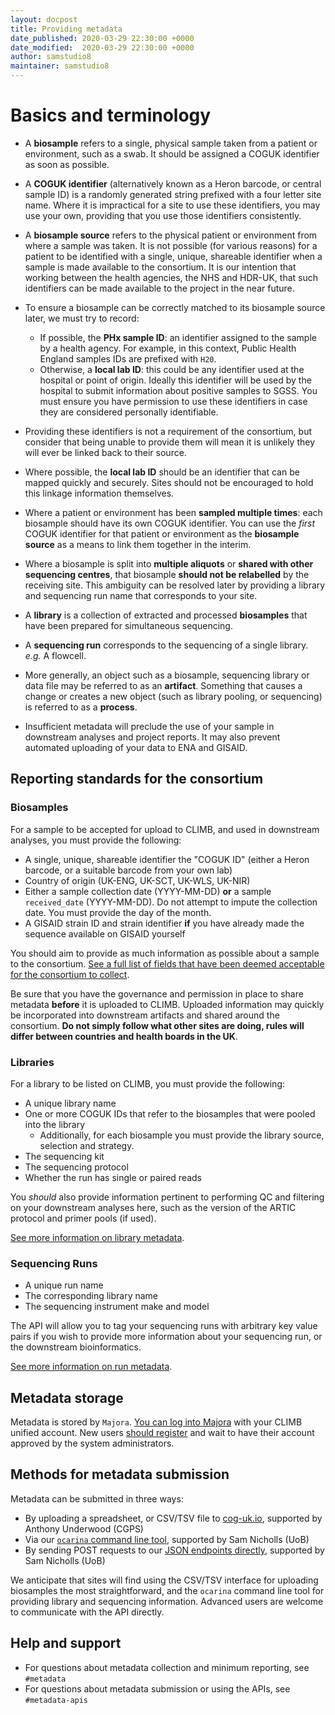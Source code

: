 ```yaml
---
layout: docpost
title: Providing metadata
date_published: 2020-03-29 22:30:00 +0000
date_modified:  2020-03-29 22:30:00 +0000
author: samstudio8
maintainer: samstudio8
---
```


# Basics and terminology

* A **biosample** refers to a single, physical sample taken from a patient or environment, such as a swab. It should be assigned a COGUK identifier as soon as possible.
* A **COGUK identifier** (alternatively known as a Heron barcode, or central sample ID) is a randomly generated string prefixed with a four letter site name. Where it is impractical for a site to use these identifiers, you may use your own, providing that you use those identifiers consistently.
* A **biosample source** refers to the physical patient or environment from where a sample was taken.
It is not possible (for various reasons) for a patient to be identified with a single, unique, shareable identifier when a sample is made available to the consortium.
It is our intention that working between the health agencies, the NHS and HDR-UK, that such identifiers can be made available to the project in the near future.

* To ensure a biosample can be correctly matched to its biosample source later, we must try to record:
    * If possible, the **PHx sample ID**: an identifier assigned to the sample by a health agency. For example, in this context, Public Health England samples IDs are prefixed with `H20`.
    * Otherwise, a **local lab ID**: this could be any identifier used at the hospital or point of origin. Ideally this identifier will be used by the hospital to submit information about positive samples to SGSS. You must ensure you have permission to use these identifiers in case they are considered personally identifiable.
* Providing these identifiers is not a requirement of the consortium, but consider that being unable to provide them will mean it is unlikely they will ever be linked back to their source.
* Where possible, the **local lab ID** should be an identifier that can be mapped quickly and securely. Sites should not be encouraged to hold this linkage information themselves.

* Where a patient or environment has been **sampled multiple times**: each biosample should have its own COGUK identifier. You can use the *first* COGUK identifier for that patient or environment as the **biosample source** as a means to link them together in the interim.
* Where a biosample is split into **multiple aliquots** or **shared with other sequencing centres**, that biosample **should not be relabelled** by the receiving site. This ambiguity can be resolved later by providing a library and sequencing run name that corresponds to your site.

* A **library** is a collection of extracted and processed **biosamples** that have been prepared for simultaneous sequencing.
* A **sequencing run** corresponds to the sequencing of a single library. *e.g.* A flowcell.

* More generally, an object such as a biosample, sequencing library or data file may be referred to as an **artifact**. Something that causes a change or creates a new object (such as library pooling, or sequencing) is referred to as a **process**.

* Insufficient metadata will preclude the use of your sample in downstream analyses and project reports. It may also prevent automated uploading of your data to ENA and GISAID.

## Reporting standards for the consortium

### Biosamples

For a sample to be accepted for upload to CLIMB, and used in downstream analyses, you must provide the following:

* A single, unique, shareable identifier the "COGUK ID" (either a Heron barcode, or a suitable barcode from your own lab)
* Country of origin (UK-ENG, UK-SCT, UK-WLS, UK-NIR)
* Either a sample collection date (YYYY-MM-DD) **or** a sample `received_date` (YYYY-MM-DD). Do not attempt to impute the collection date. You must provide the day of the month.
* A GISAID strain ID and strain identifier **if** you have already made the sequence available on GISAID yourself

You should aim to provide as much information as possible about a sample to the consortium. 
[See a full list of fields that have been deemed acceptable for the consortium to collect](majora/add_sample).

Be sure that you have the governance and permission in place to share metadata **before** it is uploaded to CLIMB. Uploaded information may quickly be incorporated into downstream artifacts and shared around the consortium. **Do not simply follow what other sites are doing, rules will differ between countries and health boards in the UK**.

### Libraries

For a library to be listed on CLIMB, you must provide the following:

* A unique library name
* One or more COGUK IDs that refer to the biosamples that were pooled into the library
    * Additionally, for each biosample you must provide the library source, selection and strategy.
* The sequencing kit
* The sequencing protocol
* Whether the run has single or paired reads

You *should* also provide information pertinent to performing QC and filtering on your downstream analyses here, such as the version of the ARTIC protocol and primer pools (if used).

[See more information on library metadata](majora/add_library).

### Sequencing Runs

* A unique run name
* The corresponding library name
* The sequencing instrument make and model

The API will allow you to tag your sequencing runs with arbitrary key value pairs if you wish to provide more information about your sequencing run, or the downstream bioinformatics.

[See more information on run metadata](majora/add_sequencing).


## Metadata storage

Metadata is stored by `Majora`. [You can log into Majora](https://majora.covid19.climb.ac.uk/) with your CLIMB unified account. New users [should register](https://majora.covid19.climb.ac.uk/forms/register) and wait to have their account approved by the system administrators.

## Methods for metadata submission

Metadata can be submitted in three ways:
* By uploading a spreadsheet, or CSV/TSV file to [cog-uk.io](https://docs.cog-uk.io/metadata/), supported by Anthony Underwood (CGPS)
* Via our [`ocarina` command line tool](https://github.com/SamStudio8/ocarina/), supported by Sam Nicholls (UoB)
* By sending POST requests to our [JSON endpoints directly](https://docs.covid19.climb.ac.uk/majora-api), supported by Sam Nicholls (UoB)

We anticipate that sites will find using the CSV/TSV interface for uploading biosamples the most straightforward, and the `ocarina` command line tool for providing library and sequencing information. Advanced users are welcome to communicate with the API directly.

## Help and support

* For questions about metadata collection and minimum reporting, see `#metadata`
* For questions about metadata submission or using the APIs, see `#metadata-apis`

